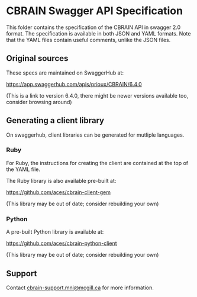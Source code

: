
CBRAIN Swagger API Specification
================================

This folder contains the specification of the CBRAIN API
in swagger 2.0 format. The specification is available in
both JSON and YAML formats. Note that the YAML files
contain useful comments, unlike the JSON files.

Original sources
----------------

These specs are maintained on SwaggerHub at:

https://app.swaggerhub.com/apis/prioux/CBRAIN/6.4.0

(This is a link to version 6.4.0, there might be newer
versions available too, consider browsing around)

Generating a client library
---------------------------

On swaggerhub, client libraries can be generated for mutliple languages.

### Ruby

For Ruby, the instructions for creating the client are contained at the
top of the YAML file.

The Ruby library is also available pre-built at:

https://github.com/aces/cbrain-client-gem

(This library may be out of date; consider rebuilding your own)

### Python

A pre-built Python library is available at:

https://github.com/aces/cbrain-python-client

(This library may be out of date; consider rebuilding your own)

Support
-------

Contact cbrain-support.mni@mcgill.ca for more information.
